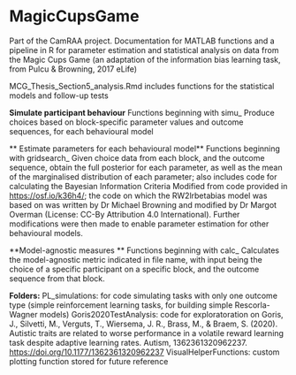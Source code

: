 # MagicCupsGame
Part of the CamRAA project. Documentation for MATLAB functions and a pipeline in R for parameter estimation and statistical analysis on data from the Magic Cups Game (an adaptation of the information bias learning task, from Pulcu & Browning, 2017 eLife)

MCG_Thesis_Section5_analysis.Rmd includes functions for the statistical models and follow-up tests

**Simulate participant behaviour**
Functions beginning with simu_
Produce choices based on block-specific parameter values and outcome sequences, for each behavioural model

** Estimate parameters for each behavioural model**
Functions beginning with gridsearch_
Given choice data from each block, and the outcome sequence, obtain the full posterior for each parameter, as well as the mean of the marginalised distribution of each parameter; also includes code for calculating the Bayesian Information Criteria
Modified from code provided in https://osf.io/k36h4/; the code on which the RW2lrbetabias model was based on was written by Dr Michael Browning and modified by Dr Margot Overman (License: CC-By Attribution 4.0 International). Further modifications were then made to enable parameter estimation for other behavioural models.

**Model-agnostic measures **
Functions beginning with calc_
Calculates the model-agnostic metric indicated in file name, with input being the choice of a specific participant on a specific block, and the outcome sequence from that block.

**Folders:**
PL_simulations: for code simulating tasks with only one outcome type (simple reinforcement learning tasks, for building simple Rescorla-Wagner models)
Goris2020TestAnalysis: code for exploratoration on Goris, J., Silvetti, M., Verguts, T., Wiersema, J. R., Brass, M., & Braem, S. (2020). Autistic traits are related to worse performance in a volatile reward learning task despite adaptive learning rates. Autism, 1362361320962237. https://doi.org/10.1177/1362361320962237
VisualHelperFunctions: custom plotting function stored for future reference


